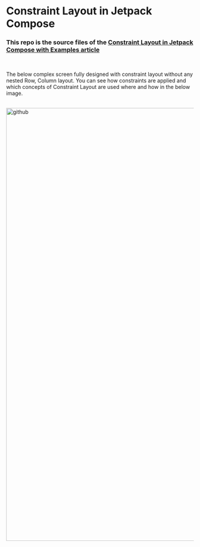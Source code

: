 # Constraint Layout in Jetpack Compose
### This repo is the source files of the [Constraint Layout in Jetpack Compose with Examples article](https://medium.com/huawei-developers/constraint-layout-in-jetpack-compose-with-examples-20cf39172371)
<br/>

The below complex screen fully designed with constraint layout without any nested Row, Column layout. You can see how constraints are applied and which concepts of Constraint Layout are used where and how in the below image.
<br/>
<br/>

<img width="1160" alt="github" src="https://user-images.githubusercontent.com/28221219/201528333-2a141fed-8dab-4517-a5ce-a94e396eeadf.png"> 
